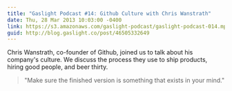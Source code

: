 ```yaml
---
title: "Gaslight Podcast #14: Github Culture with Chris Wanstrath"
date: Thu, 28 Mar 2013 10:03:00 -0400
link: https://s3.amazonaws.com/gaslight-podcast/gaslight-podcast-014.mp3
guid: http://blog.gaslight.co/post/46505332649
---
```


Chris Wanstrath, co-founder of Github, joined us to talk about his
company's culture. We discuss the process they use to ship products,
hiring good people, and beer thirty.

> "Make sure the finished version is something that exists in your mind."
